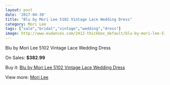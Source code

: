 ```yaml
---
layout: post
date: '2017-04-30'
title: "Blu by Mori Lee 5102 Vintage Lace Wedding Dress"
category: Mori Lee
tags: ["sale","bridal","vintage","wedding","dress"]
image: http://www.eudances.com/2412-thickbox_default/blu-by-mori-lee-5102-vintage-lace-wedding-dress.jpg
---
```

Blu by Mori Lee 5102 Vintage Lace Wedding Dress

On Sales: **$382.99**
<a href="https://www.eudances.com/en/mori-lee/804-blu-by-mori-lee-5102-vintage-lace-wedding-dress.html"><amp-img layout="responsive" width="600" height="600" src="//www.eudances.com/2412-thickbox_default/blu-by-mori-lee-5102-vintage-lace-wedding-dress.jpg" alt="Blu by Mori Lee 5102 Vintage Lace Wedding Dress 0" /></a>
<a href="https://www.eudances.com/en/mori-lee/804-blu-by-mori-lee-5102-vintage-lace-wedding-dress.html"><amp-img layout="responsive" width="600" height="600" src="//www.eudances.com/2414-thickbox_default/blu-by-mori-lee-5102-vintage-lace-wedding-dress.jpg" alt="Blu by Mori Lee 5102 Vintage Lace Wedding Dress 1" /></a>
<a href="https://www.eudances.com/en/mori-lee/804-blu-by-mori-lee-5102-vintage-lace-wedding-dress.html"><amp-img layout="responsive" width="600" height="600" src="//www.eudances.com/2413-thickbox_default/blu-by-mori-lee-5102-vintage-lace-wedding-dress.jpg" alt="Blu by Mori Lee 5102 Vintage Lace Wedding Dress 2" /></a>

Buy it: [Blu by Mori Lee 5102 Vintage Lace Wedding Dress](https://www.eudances.com/en/mori-lee/804-blu-by-mori-lee-5102-vintage-lace-wedding-dress.html "Blu by Mori Lee 5102 Vintage Lace Wedding Dress")

View more: [Mori Lee](https://www.eudances.com/en/9-mori-lee "Mori Lee")